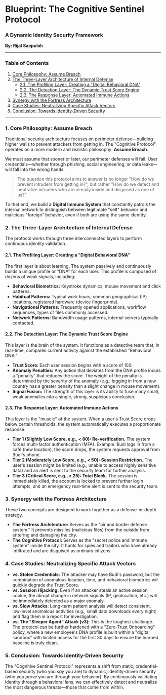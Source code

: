 # Blueprint: The Cognitive Sentinel Protocol
### A Dynamic Identity Security Framework

**By: Rijal Saepuloh**

---

### Table of Contents
1.  [Core Philosophy: Assume Breach](#1-core-philosophy-assume-breach)
2.  [The Three-Layer Architecture of Internal Defense](#2-the-three-layer-architecture-of-internal-defense)
    * [2.1. The Profiling Layer: Creating a "Digital Behavioral DNA"](#21-the-profiling-layer-creating-a-digital-behavioral-dna)
    * [2.2. The Detection Layer: The Dynamic Trust Score Engine](#22-the-detection-layer-the-dynamic-trust-score-engine)
    * [2.3. The Response Layer: Automated Immune Actions](#23-the-response-layer-automated-immune-actions)
3.  [Synergy with the Fortress Architecture](#3-synergy-with-the-fortress-architecture)
4.  [Case Studies: Neutralizing Specific Attack Vectors](#4-case-studies-neutralizing-specific-attack-vectors)
5.  [Conclusion: Towards Identity-Driven Security](#5-conclusion-towards-identity-driven-security)

---

### 1. Core Philosophy: Assume Breach

Traditional security architecture focuses on perimeter defense—building higher walls to prevent attackers from getting in. The "Cognitive Protocol" operates on a more modern and realistic philosophy: **Assume Breach**.

We must assume that sooner or later, our perimeter defenses will fail. User credentials—whether through phishing, social engineering, or data leaks—will fall into the wrong hands.

> The question this protocol aims to answer is no longer "How do we prevent intruders from getting in?", but rather "How do we detect and neutralize intruders who are already inside and disguised as one of us?"

To that end, we build a **Digital Immune System** that constantly patrols the internal network to distinguish between legitimate "self" behavior and malicious "foreign" behavior, even if both are using the same identity.

### 2. The Three-Layer Architecture of Internal Defense

The protocol works through three interconnected layers to perform continuous identity validation.

#### 2.1. The Profiling Layer: Creating a "Digital Behavioral DNA"
The first layer is about learning. The system passively and continuously builds a unique profile or "DNA" for each user. This profile is composed of dozens of weak signals, including:
* **Behavioral Biometrics:** Keystroke dynamics, mouse movement and click patterns.
* **Habitual Patterns:** Typical work hours, common geographical (IP) locations, registered hardware (device fingerprints).
* **Navigational Patterns:** Frequently opened applications, workflow sequences, types of files commonly accessed.
* **Network Patterns:** Bandwidth usage patterns, internal servers typically contacted.

#### 2.2. The Detection Layer: The Dynamic Trust Score Engine
This layer is the brain of the system. It functions as a detective team that, in real-time, compares current activity against the established "Behavioral DNA."
* **Trust Score:** Each user session begins with a score of 100.
* **Anomaly Penalties:** Any action that deviates from the DNA profile incurs a "penalty" that reduces the score. The weight of the penalty is determined by the severity of the anomaly (e.g., logging in from a new country has a greater penalty than a slight change in mouse movement).
* **Signal Fusion:** The strength of this layer is its ability to fuse many small, weak anomalies into a single, strong, suspicious conclusion.

#### 2.3. The Response Layer: Automated Immune Actions
This layer is the "muscle" of the system. When a user's Trust Score drops below certain thresholds, the system automatically executes a proportionate response.
* **Tier 1 (Slightly Low Score, e.g., < 80):** **Re-verification.** The system forces multi-factor authentication (MFA). Example: Budi logs in from a café (new location), the score drops, the system requests approval from Budi's phone.
* **Tier 2 (Moderately Low Score, e.g., < 50):** **Session Restriction.** The user's session might be limited (e.g., unable to access highly sensitive data) and an alert is sent to the security team for further analysis.
* **Tier 3 (Critical Score, e.g., < 25):** **Total Block.** The session is immediately killed, the account is locked to prevent further login attempts, and an emergency real-time alert is sent to the security team.

### 3. Synergy with the Fortress Architecture

These two concepts are designed to work together as a defense-in-depth strategy.
* **The Fortress Architecture:** Serves as the "air and border defense system." It prevents missiles (malicious files) from the outside from entering and damaging the city.
* **The Cognitive Protocol:** Serves as the "secret police and immune system" inside the city. It hunts for spies and traitors who have already infiltrated and are disguised as ordinary citizens.

### 4. Case Studies: Neutralizing Specific Attack Vectors

* **vs. Stolen Credentials:** The attacker may have Budi's password, but the combination of anomalous location, time, and behavioral biometrics will quickly degrade the Trust Score.
* **vs. Session Hijacking:** Even if an attacker steals an active session cookie, the abrupt change in network signals (IP, geolocation, etc.) will be immediately detected as a major anomaly.
* **vs. Slow Attacks:** Long-term pattern analysis will detect consistent, low-level anomalous activities (e.g., small data downloads every night) and flag them in a report for investigation.
* **vs. The "Sleeper Agent" Attack (v3):** This is the toughest challenge. The protocol can be further hardened with a "Zero-Trust Onboarding" policy, where a new employee's DNA profile is built within a "digital sandbox" with limited access for the first 30 days to ensure the learned baseline is truly clean.

### 5. Conclusion: Towards Identity-Driven Security

The "Cognitive Sentinel Protocol" represents a shift from static, credential-based security (who you *say* you are) to dynamic, identity-driven security (who you *prove* you are through your behavior). By continuously validating identity through a behavioral lens, we can effectively detect and neutralize the most dangerous threats—those that come from within.
